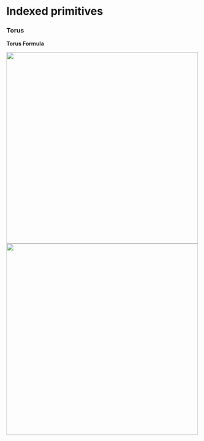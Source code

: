 # Indexed primitives


### Torus

**Torus Formula**

<img width="500" src="./img/TorusFormula.png.">

<img width="500" src="./img/Torus.png.">